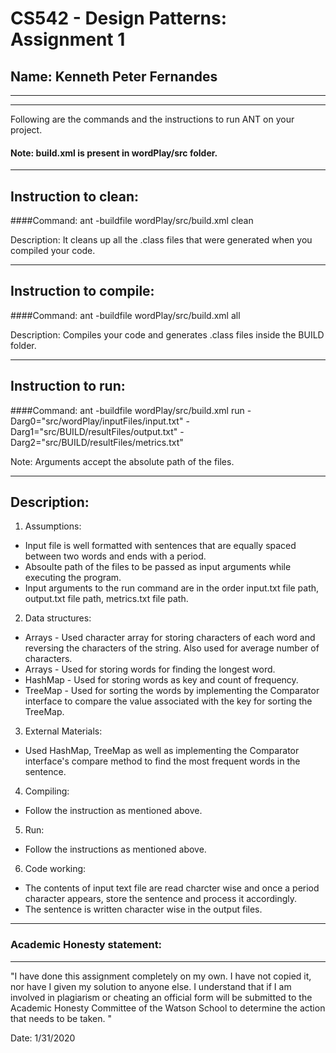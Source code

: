 # CS542 - Design Patterns: Assignment 1
## Name: Kenneth Peter Fernandes

-----------------------------------------------------------------------
-----------------------------------------------------------------------


Following are the commands and the instructions to run ANT on your project.
#### Note: build.xml is present in wordPlay/src folder.

-----------------------------------------------------------------------
## Instruction to clean:

####Command: ant -buildfile wordPlay/src/build.xml clean

Description: It cleans up all the .class files that were generated when you
compiled your code.

-----------------------------------------------------------------------
## Instruction to compile:

####Command: ant -buildfile wordPlay/src/build.xml all

Description: Compiles your code and generates .class files inside the BUILD folder.

-----------------------------------------------------------------------
## Instruction to run:

####Command: ant -buildfile wordPlay/src/build.xml run -Darg0="src/wordPlay/inputFiles/input.txt" -Darg1="src/BUILD/resultFiles/output.txt" -Darg2="src/BUILD/resultFiles/metrics.txt"

Note: Arguments accept the absolute path of the files.


-----------------------------------------------------------------------
## Description:
 1. Assumptions:
 - Input file is well formatted with sentences that are equally spaced between two words and ends with a period.
 - Absoulte path of the files to be passed as input arguments while executing the program.
 - Input arguments to the run command are in the order input.txt file path, output.txt file path, metrics.txt file path.

 2. Data structures:
 - Arrays - Used character array for storing characters of each word and reversing the characters of the string. Also used for average number of characters.
 - Arrays - Used for storing words for finding the longest word.
 - HashMap - Used for storing words as key and count of frequency.
 - TreeMap - Used for sorting the words by implementing the Comparator interface to compare the value associated with the key for sorting the TreeMap.
  
 3. External Materials:
 - Used HashMap, TreeMap as well as implementing the Comparator interface's compare method to find the most frequent words in the sentence.

 4. Compiling:
 - Follow the instruction as mentioned above.

 5. Run:
 - Follow the instructions as mentioned above.

 6. Code working:
 - The contents of input text file are read charcter wise and once a period character appears, store the sentence and process it accordingly.
 - The sentence is written character wise in the output files.

-----------------------------------------------------------------------
### Academic Honesty statement:
-----------------------------------------------------------------------

"I have done this assignment completely on my own. I have not copied
it, nor have I given my solution to anyone else. I understand that if
I am involved in plagiarism or cheating an official form will be
submitted to the Academic Honesty Committee of the Watson School to
determine the action that needs to be taken. "

Date: 1/31/2020


